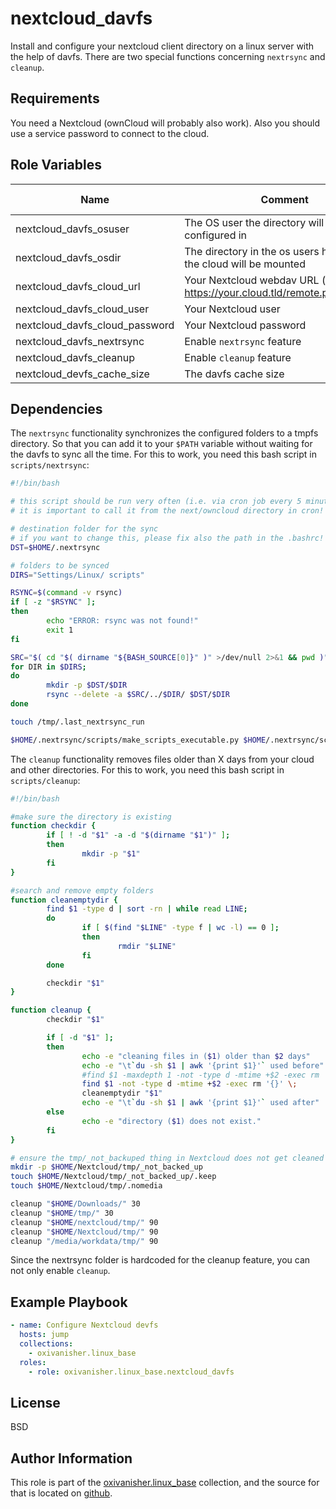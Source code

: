 nextcloud_davfs
===============

Install and configure your nextcloud client directory on a linux server with the help of davfs.
There are two special functions concerning `nextrsync` and `cleanup`.

Requirements
------------

You need a Nextcloud (ownCloud will probably also work). Also you should use a service password to connect to the cloud.

Role Variables
--------------

| Name                           | Comment                                                                   | Default value |
|--------------------------------|---------------------------------------------------------------------------|---------------|
| nextcloud_davfs_osuser         | The OS user the directory will be configured in                           |               |
| nextcloud_davfs_osdir          | The directory in the os users home where the cloud will be mounted        | `Nextcloud`   |
| nextcloud_davfs_cloud_url      | Your Nextcloud webdav URL (i.e. https://your.cloud.tld/remote.php/webdav) |               |
| nextcloud_davfs_cloud_user     | Your Nextcloud user                                                       |               |
| nextcloud_davfs_cloud_password | Your Nextcloud password                                                   |               |
| nextcloud_davfs_nextrsync      | Enable `nextrsync` feature                                                | `False`       |
| nextcloud_davfs_cleanup        | Enable `cleanup` feature                                                  | `False`       |
| nextcloud_devfs_cache_size     | The davfs cache size                                                      | `500`         |

Dependencies
------------

The `nextrsync` functionality synchronizes the configured folders to a tmpfs directory. So that you can add it to your `$PATH` variable without waiting for the davfs to sync all the time. For this to work, you need this bash script in `scripts/nextrsync`:
```bash
#!/bin/bash

# this script should be run very often (i.e. via cron job every 5 minutes)
# it is important to call it from the next/owncloud directory in cron!

# destination folder for the sync
# if you want to change this, please fix also the path in the .bashrc!
DST=$HOME/.nextrsync

# folders to be synced
DIRS="Settings/Linux/ scripts"

RSYNC=$(command -v rsync)
if [ -z "$RSYNC" ];
then
        echo "ERROR: rsync was not found!"
        exit 1
fi

SRC="$( cd "$( dirname "${BASH_SOURCE[0]}" )" >/dev/null 2>&1 && pwd )"
for DIR in $DIRS;
do
        mkdir -p $DST/$DIR
        rsync --delete -a $SRC/../$DIR/ $DST/$DIR
done

touch /tmp/.last_nextrsync_run

$HOME/.nextrsync/scripts/make_scripts_executable.py $HOME/.nextrsync/scripts
```

The `cleanup` functionality removes files older than X days from your cloud and other directories. For this to work, you need this bash script in `scripts/cleanup`:
```bash
#!/bin/bash

#make sure the directory is existing
function checkdir {
        if [ ! -d "$1" -a -d "$(dirname "$1")" ];
        then
                mkdir -p "$1"
        fi
}

#search and remove empty folders
function cleanemptydir {
        find $1 -type d | sort -rn | while read LINE;
        do
                if [ $(find "$LINE" -type f | wc -l) == 0 ];
                then
                        rmdir "$LINE"
                fi
        done

        checkdir "$1"
}

function cleanup {
        checkdir "$1"

        if [ -d "$1" ];
        then
                echo -e "cleaning files in ($1) older than $2 days"
                echo -e "\t`du -sh $1 | awk '{print $1}'` used before"
                #find $1 -maxdepth 1 -not -type d -mtime +$2 -exec rm '{}' \;
                find $1 -not -type d -mtime +$2 -exec rm '{}' \;
                cleanemptydir "$1"
                echo -e "\t`du -sh $1 | awk '{print $1}'` used after"
        else
                echo -e "directory ($1) does not exist."
        fi
}

# ensure the tmp/_not_backuped thing in Nextcloud does not get cleaned
mkdir -p $HOME/Nextcloud/tmp/_not_backed_up
touch $HOME/Nextcloud/tmp/_not_backed_up/.keep
touch $HOME/Nextcloud/tmp/.nomedia

cleanup "$HOME/Downloads/" 30
cleanup "$HOME/tmp/" 30
cleanup "$HOME/nextcloud/tmp/" 90
cleanup "$HOME/Nextcloud/tmp/" 90
cleanup "/media/workdata/tmp/" 90
```

Since the nextrsync folder is hardcoded for the cleanup feature, you can not only enable `cleanup`.

Example Playbook
----------------
```yaml
- name: Configure Nextcloud devfs
  hosts: jump
  collections:
    - oxivanisher.linux_base
  roles:
    - role: oxivanisher.linux_base.nextcloud_davfs
```

License
-------

BSD

Author Information
------------------

This role is part of the [oxivanisher.linux_base](https://galaxy.ansible.com/ui/repo/published/oxivanisher/linux_base/) collection, and the source for that is located on [github](https://github.com/oxivanisher/collection-linux_base).
